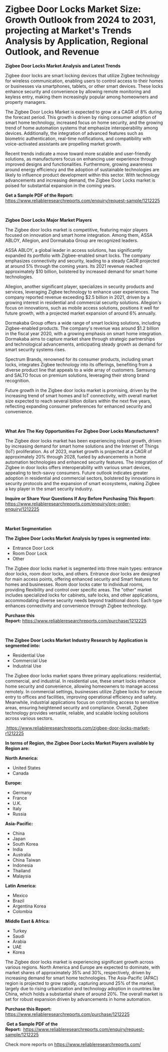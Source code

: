 <p><h1>Zigbee Door Locks Market Size: Growth Outlook from 2024 to 2031, projecting at Market's Trends Analysis by Application, Regional Outlook, and Revenue</h1></p><p><strong>Zigbee Door Locks Market Analysis and Latest Trends</strong></p>
<p><p>Zigbee door locks are smart locking devices that utilize Zigbee technology for wireless communication, enabling users to control access to their homes or businesses via smartphones, tablets, or other smart devices. These locks enhance security and convenience by allowing remote monitoring and keyless entry, making them increasingly popular among homeowners and property managers.</p><p>The Zigbee Door Locks Market is expected to grow at a CAGR of 8% during the forecast period. This growth is driven by rising consumer adoption of smart home technology, increased focus on home security, and the growing trend of home automation systems that emphasize interoperability among devices. Additionally, the integration of advanced features such as biometric authentication, real-time notifications, and compatibility with voice-activated assistants are propelling market growth.</p><p>Recent trends indicate a move toward more scalable and user-friendly solutions, as manufacturers focus on enhancing user experience through improved designs and functionalities. Furthermore, growing awareness around energy efficiency and the adoption of sustainable technologies are likely to influence product development within this sector. With technology advancements and increasing demand, the Zigbee Door Locks market is poised for substantial expansion in the coming years.</p></p>
<p><strong>Get a Sample PDF of the Report:&nbsp;</strong> <a href="https://www.reliableresearchreports.com/enquiry/request-sample/1212225?utm_campaign=1581&utm_medium=2&utm_source=Github&utm_content=ia&utm_term=27122024&utm_id=zigbee-door-locks">https://www.reliableresearchreports.com/enquiry/request-sample/1212225</a></p>
<p>&nbsp;</p>
<p><strong>Zigbee Door Locks Major Market Players</strong></p>
<p><p>The Zigbee door locks market is competitive, featuring major players focused on innovation and smart home integration. Among them, ASSA ABLOY, Allegion, and Dormakaba Group are recognized leaders.</p><p>ASSA ABLOY, a global leader in access solutions, has significantly expanded its portfolio with Zigbee-enabled smart locks. The company emphasizes connectivity and security, leading to a steady CAGR projected at around 5% through the coming years. Its 2021 revenue reached approximately $10 billion, bolstered by increased demand for smart home technologies.</p><p>Allegion, another significant player, specializes in security products and services, leveraging Zigbee technology to enhance user experiences. The company reported revenue exceeding $2.5 billion in 2021, driven by a growing interest in residential and commercial security solutions. Allegion's focus on innovations, such as mobile access solutions, positions it well for future growth, with a projected market expansion of around 6% annually.</p><p>Dormakaba Group offers a wide range of smart locking solutions, including Zigbee-enabled products. The company's revenue was around $1.2 billion in the fiscal year 2020, with a growing emphasis on smart home integration. Dormakaba aims to capture market share through strategic partnerships and technological advancements, anticipating steady growth as demand for smart security systems rises.</p><p>Spectrum Brands, renowned for its consumer products, including smart locks, integrates Zigbee technology into its offerings, benefiting from a diverse product line that appeals to a wide array of customers. Samsung and SALTO focus on premium solutions, leveraging their strong brand recognition.</p><p>Future growth in the Zigbee door locks market is promising, driven by the increasing trend of smart homes and IoT connectivity, with overall market size expected to reach several billion dollars within the next five years, reflecting expanding consumer preferences for enhanced security and convenience.</p></p>
<p>&nbsp;</p>
<p><strong>What Are The Key Opportunities For Zigbee Door Locks Manufacturers?</strong></p>
<p><p>The Zigbee door locks market has been experiencing robust growth, driven by increasing demand for smart home solutions and the Internet of Things (IoT) proliferation. As of 2023, market growth is projected at a CAGR of approximately 20% through 2028, fueled by advancements in home automation technologies and enhanced security features. The integration of Zigbee in door locks offers interoperability with various smart devices, appealing to tech-savvy consumers. Future outlook indicates greater adoption in residential and commercial sectors, bolstered by innovations in security protocols and the expansion of smart ecosystems, making Zigbee a key player in the smart security industry.</p></p>
<p><strong>Inquire or Share Your Questions If Any Before Purchasing This Report:</strong> <a href="https://www.reliableresearchreports.com/enquiry/pre-order-enquiry/1212225?utm_campaign=1581&utm_medium=2&utm_source=Github&utm_content=ia&utm_term=27122024&utm_id=zigbee-door-locks">https://www.reliableresearchreports.com/enquiry/pre-order-enquiry/1212225</a></p>
<p>&nbsp;</p>
<p><strong>Market Segmentation</strong></p>
<p><strong>The Zigbee Door Locks Market Analysis by types is segmented into:</strong></p>
<p><ul><li>Entrance Door Lock</li><li>Room Door Lock</li><li>Other</li></ul></p>
<p><p>The Zigbee door locks market is segmented into three main types: entrance door locks, room door locks, and others. Entrance door locks are designed for main access points, offering enhanced security and Smart features for homes and businesses. Room door locks cater to individual rooms, providing flexibility and control over specific areas. The "other" market includes specialized locks for cabinets, safe locks, and other applications, accommodating diverse security needs beyond traditional doors. Each type enhances connectivity and convenience through Zigbee technology.</p></p>
<p><strong>Purchase this Report:&nbsp;</strong><a href="https://www.reliableresearchreports.com/purchase/1212225?utm_campaign=1581&utm_medium=2&utm_source=Github&utm_content=ia&utm_term=27122024&utm_id=zigbee-door-locks">https://www.reliableresearchreports.com/purchase/1212225</a></p>
<p>&nbsp;</p>
<p><strong>The Zigbee Door Locks Market Industry Research by Application is segmented into:</strong></p>
<p><ul><li>Residential Use</li><li>Commercial Use</li><li>Industrial Use</li></ul></p>
<p><p>The Zigbee door locks market spans three primary applications: residential, commercial, and industrial. In residential use, these smart locks enhance home security and convenience, allowing homeowners to manage access remotely. In commercial settings, businesses utilize Zigbee locks for secure entry to offices and facilities, improving operational efficiency and safety. Meanwhile, industrial applications focus on controlling access to sensitive areas, ensuring heightened security and compliance. Overall, Zigbee technology provides versatile, reliable, and scalable locking solutions across various sectors.</p></p>
<p><a href="https://www.reliableresearchreports.com/zigbee-door-locks-market-r1212225?utm_campaign=1581&utm_medium=2&utm_source=Github&utm_content=ia&utm_term=27122024&utm_id=zigbee-door-locks">&nbsp;https://www.reliableresearchreports.com/zigbee-door-locks-market-r1212225</a></p>
<p><strong>In terms of Region, the Zigbee Door Locks Market Players available by Region are:</strong></p>
<p>
    <p> <strong> North America: </strong>
        <ul>
            <li>United States</li>
            <li>Canada</li>
        </ul>
        </p> 
    <p> <strong> Europe: </strong>
        <ul>
            <li>Germany</li>
            <li>France</li>
            <li>U.K.</li>
            <li>Italy</li>
            <li>Russia</li>
        </ul>
        </p> 
    <p> <strong> Asia-Pacific: </strong>
        <ul>
            <li>China</li>
            <li>Japan</li>
            <li>South Korea</li>
            <li>India</li>
            <li>Australia</li>
            <li>China Taiwan</li>
            <li>Indonesia</li>
            <li>Thailand</li>
            <li>Malaysia</li>
        </ul>
        </p> 
    <p> <strong> Latin America: </strong>
        <ul>
            <li>Mexico</li>
            <li>Brazil</li>
            <li>Argentina Korea</li>
            <li>Colombia</li>
        </ul>
        </p> 
    <p> <strong> Middle East & Africa: </strong>
        <ul>
            <li>Turkey</li>
            <li>Saudi</li>
            <li>Arabia</li>
            <li>UAE</li>
            <li>Korea</li>
        </ul>
    </p>
    </p>
<p><p>The Zigbee door locks market is experiencing significant growth across various regions. North America and Europe are expected to dominate, with market shares of approximately 35% and 30%, respectively, driven by increasing demand for smart home technologies. The Asia-Pacific (APAC) region is projected to grow rapidly, capturing around 25% of the market, largely due to rising urbanization and technology adoption in countries like China, which holds a substantial share of around 20%. The overall market is set for robust expansion driven by advancements in home automation.</p></p>
<p><strong>Purchase this Report: </strong><a href="https://www.reliableresearchreports.com/purchase/1212225?utm_campaign=1581&utm_medium=2&utm_source=Github&utm_content=ia&utm_term=27122024&utm_id=zigbee-door-locks">https://www.reliableresearchreports.com/purchase/1212225</a></p>
<p>&nbsp;<strong>Get a Sample PDF of the Report:&nbsp;&nbsp;</strong><a href="https://www.reliableresearchreports.com/enquiry/request-sample/1212225?utm_campaign=1581&utm_medium=2&utm_source=Github&utm_content=ia&utm_term=27122024&utm_id=zigbee-door-locks">https://www.reliableresearchreports.com/enquiry/request-sample/1212225</a></p>
<p><strong></strong></p>
<p>Check more reports on <a href="https://www.reliableresearchreports.com/?utm_campaign=1581&utm_medium=2&utm_source=Github&utm_content=ia&utm_term=27122024&utm_id=zigbee-door-locks">https://www.reliableresearchreports.com/</a></p>